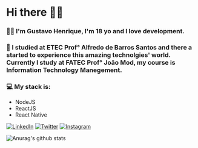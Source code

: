 # Hi there 👋🏽
### 🧑🏽 I'm Gustavo Henrique, I'm 18 yo and I love development.
### 🏫 I studied at ETEC Prof° Alfredo de Barros Santos and there a started to experience this amazing technolgies' world. Currently I study at FATEC Prof° João Mod, my course is Information Technology Manegement.
### 💻 My stack is:
- NodeJS
- ReactJS
- React Native

[![LinkedIn](https://raw.githubusercontent.com/guswitch/guswitch/master/soc/li.svg)](www.linkedin.com/in/gustavo-henrique-sampaio-nicolau) 
[![Twitter](https://raw.githubusercontent.com/guswitch/guswitch/master/soc/tw.svg)](https://twitter.com/guswitch) 
[![Instagram](https://raw.githubusercontent.com/guswitch/guswitch/master/soc/ig.svg)](https://instagram.com/guswitch)

![Anurag's github stats](https://github-readme-stats.vercel.app/api?username=guswitch&hide=contribs,prs)


